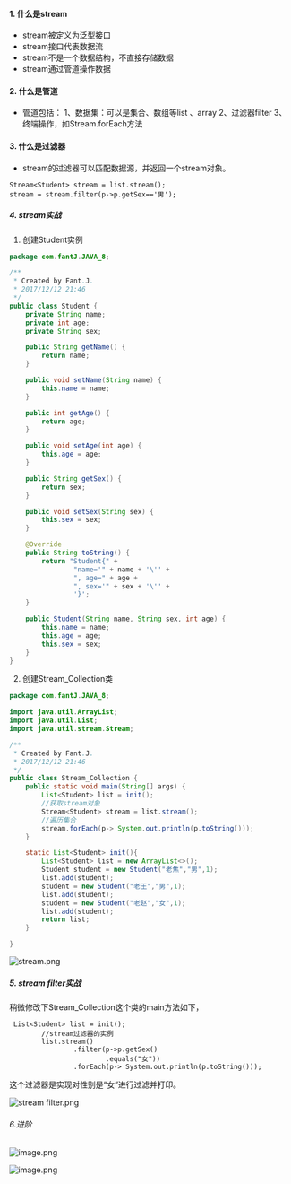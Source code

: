 ####   1. 什么是stream
* stream被定义为泛型接口
* stream接口代表数据流
* stream不是一个数据结构，不直接存储数据
* stream通过管道操作数据

####   2. 什么是管道
* 管道包括：
  1、数据集：可以是集合、数组等list 、array
  2、过滤器filter
  3、终端操作，如Stream.forEach方法

####   3. 什么是过滤器
* stream的过滤器可以匹配数据源，并返回一个stream对象。
```
Stream<Student> stream = list.stream();
stream = stream.filter(p->p.getSex=='男');
```
#####   4. stream实战
1. 创建Student实例
```java
package com.fantJ.JAVA_8;

/**
 * Created by Fant.J.
 * 2017/12/12 21:46
 */
public class Student {
    private String name;
    private int age;
    private String sex;

    public String getName() {
        return name;
    }

    public void setName(String name) {
        this.name = name;
    }

    public int getAge() {
        return age;
    }

    public void setAge(int age) {
        this.age = age;
    }

    public String getSex() {
        return sex;
    }

    public void setSex(String sex) {
        this.sex = sex;
    }

    @Override
    public String toString() {
        return "Student{" +
                "name='" + name + '\'' +
                ", age=" + age +
                ", sex='" + sex + '\'' +
                '}';
    }

    public Student(String name, String sex, int age) {
        this.name = name;
        this.age = age;
        this.sex = sex;
    }
}
```
2. 创建Stream_Collection类
```java
package com.fantJ.JAVA_8;

import java.util.ArrayList;
import java.util.List;
import java.util.stream.Stream;

/**
 * Created by Fant.J.
 * 2017/12/12 21:46
 */
public class Stream_Collection {
    public static void main(String[] args) {
        List<Student> list = init();
        //获取stream对象
        Stream<Student> stream = list.stream();
        //遍历集合
        stream.forEach(p-> System.out.println(p.toString()));
    }

    static List<Student> init(){
        List<Student> list = new ArrayList<>();
        Student student = new Student("老焦","男",1);
        list.add(student);
        student = new Student("老王","男",1);
        list.add(student);
        student = new Student("老赵","女",1);
        list.add(student);
        return list;
    }

}
```

![stream.png](http://upload-images.jianshu.io/upload_images/5786888-d331d0d854e92068.png?imageMogr2/auto-orient/strip%7CimageView2/2/w/1240)

#####   5. stream filter实战
稍微修改下Stream_Collection这个类的main方法如下，
```
 List<Student> list = init();
        //stream过滤器的实例
        list.stream()
                .filter(p->p.getSex()
                        .equals("女"))
                .forEach(p-> System.out.println(p.toString()));
```
这个过滤器是实现对性别是“女”进行过滤并打印。

![stream filter.png](http://upload-images.jianshu.io/upload_images/5786888-8db387132920dab3.png?imageMogr2/auto-orient/strip%7CimageView2/2/w/1240)
######  6.进阶

![image.png](http://upload-images.jianshu.io/upload_images/5786888-b1058a32a9ba5938.png?imageMogr2/auto-orient/strip%7CimageView2/2/w/1240)

![image.png](http://upload-images.jianshu.io/upload_images/5786888-f0afb4730a6afb5b.png?imageMogr2/auto-orient/strip%7CimageView2/2/w/1240)
